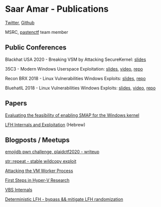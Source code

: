 # Saar Amar - Publications

[Twitter](https://twitter.com/AmarSaar), [Github](https://github.com/saaramar)

MSRC, [pastenctf](https://twitter.com/pastenctf) team member

## Public Conferences
Blackhat USA 2020 - Breaking VSM by Attacking SecureKernel: [slides](https://github.com/microsoft/MSRC-Security-Research/blob/master/presentations/2020_08_BlackHatUSA/Breaking_VSM_by_Attacking_SecureKernel.pdf)

35C3 - Modern Windows Userspace Exploitation: [slides](https://github.com/saaramar/Publications/blob/master/35C3_Windows_Mitigations/Modern%20Windows%20Userspace%20Exploitation.pdf), [video](https://www.youtube.com/watch?v=kg0J8nRIAhk), [repo](https://github.com/saaramar/35C3_Modern_Windows_Userspace_Exploitation)

Recon BRX 2018 - Linux Vulnerabilities Windows Exploits: [slides](https://recon.cx/2018/brussels/resources/slides/RECON-BRX-2018-Linux-Vulnerabilities_Windows-Exploits--Escalating-Privileges-with-WSL.pdf), [repo](https://github.com/saaramar/execve_exploit)

BluehatIL 2018 - Linux Vulnerabilities Windows Exploits: [slides](https://github.com/saaramar/Publications/blob/master/BluehatIL_2018_WSL_exploit/WSL_slides.pdf), [video](https://www.youtube.com/watch?v=3deJvbBHET4&feature=youtu.be), [repo](https://github.com/saaramar/execve_exploit)

## Papers
[Evaluating the feasibility of enabling SMAP for the Windows kernel](https://github.com/microsoft/MSRC-Security-Research/blob/master/papers/2020/Evaluating%20the%20feasibility%20of%20enabling%20SMAP%20for%20the%20Windows%20kernel.pdf)

[LFH Internals and Exploitation](https://github.com/saaramar/Publications/blob/master/Digitalwhisper_LFH/LFH_internals_and_exploitation.pdf) (Hebrew)

## Blogposts / Meetups
[emojidb pwn challenge, plaidctf2020 - writeup](https://saaramar.github.io/emojidb_plaidctf2020/)

[str::repeat - stable wildcopy exploit](https://saaramar.github.io/str_repeat_exploit/)

[Attacking the VM Worker Process](https://msrc-blog.microsoft.com/2019/09/11/attacking-the-vm-worker-process)

[First Steps in Hyper-V Research](http://aka.ms/hvresearch101)

[VBS Internals](https://github.com/saaramar/Publications/blob/master/BluehatIL_VBS_meetup/VBS_Internals.pdf)

[Deterministic LFH - bypass && mitigate LFH randomization](https://github.com/saaramar/Deterministic_LFH)


